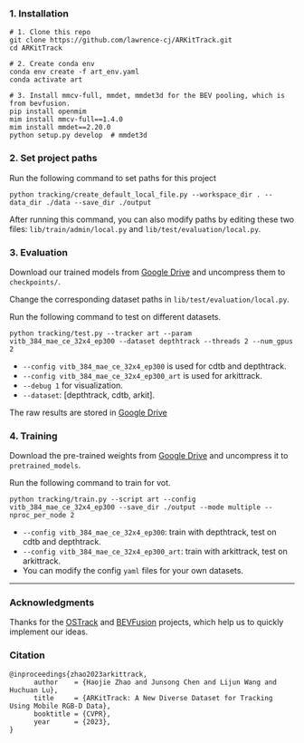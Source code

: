 
### 1. Installation
```shell
# 1. Clone this repo
git clone https://github.com/lawrence-cj/ARKitTrack.git
cd ARKitTrack

# 2. Create conda env
conda env create -f art_env.yaml
conda activate art

# 3. Install mmcv-full, mmdet, mmdet3d for the BEV pooling, which is from bevfusion.
pip install openmim
mim install mmcv-full==1.4.0
mim install mmdet==2.20.0
python setup.py develop  # mmdet3d
```

### 2. Set project paths
Run the following command to set paths for this project
```shell
python tracking/create_default_local_file.py --workspace_dir . --data_dir ./data --save_dir ./output
```
After running this command, you can also modify paths by editing these two files:
`lib/train/admin/local.py` and `lib/test/evaluation/local.py`.


### 3. Evaluation
Download our trained models from [Google Drive](https://drive.google.com/file/d/1uNcUSTXDGkegQ_1r5XtHiftnlH7D-eSC/view?usp=share_link) and uncompress them to `checkpoints/`.

Change the corresponding dataset paths in `lib/test/evaluation/local.py`.

Run the following command to test on different datasets.
```shell
python tracking/test.py --tracker art --param vitb_384_mae_ce_32x4_ep300 --dataset depthtrack --threads 2 --num_gpus 2
```
- `--config vitb_384_mae_ce_32x4_ep300` is used for cdtb and depthtrack.
- `--config vitb_384_mae_ce_32x4_ep300_art` is used for arkittrack.
- `--debug 1` for visualization.
- `--dataset`: [depthtrack, cdtb, arkit].

The raw results are stored in [Google Drive](https://drive.google.com/file/d/14jCQTpl3B5oPUuVncV-5R3pWlh7z_T53/view?usp=share_link)
### 4. Training
Download the pre-trained weights from [Google Drive](https://drive.google.com/file/d/1FVxEnyESw-10A2dvJj2OVzJGC2tFlR1X/view?usp=share_link) and uncompress it to `pretrained_models`.

Run the following command to train for vot.
```shell
python tracking/train.py --script art --config vitb_384_mae_ce_32x4_ep300 --save_dir ./output --mode multiple --nproc_per_node 2
```
- `--config vitb_384_mae_ce_32x4_ep300`: train with depthtrack, test on cdtb and depthtrack.
- `--config vitb_384_mae_ce_32x4_ep300_art`: train with arkittrack, test on arkittrack.
- You can modify the config `yaml` files for your own datasets.

---
### Acknowledgments
Thanks for the [OSTrack](https://github.com/botaoye/OSTrack) and [BEVFusion](https://github.com/mit-han-lab/bevfusion) projects, which help us to quickly implement our ideas.

### Citation
```
@inproceedings{zhao2023arkittrack,
      author    = {Haojie Zhao and Junsong Chen and Lijun Wang and Huchuan Lu},
      title     = {ARKitTrack: A New Diverse Dataset for Tracking Using Mobile RGB-D Data},
      booktitle = {CVPR},
      year      = {2023},
}
```

